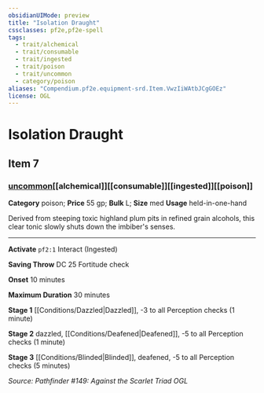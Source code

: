 ```yaml
---
obsidianUIMode: preview
title: "Isolation Draught"
cssclasses: pf2e,pf2e-spell
tags:
  - trait/alchemical
  - trait/consumable
  - trait/ingested
  - trait/poison
  - trait/uncommon
  - category/poison
aliases: "Compendium.pf2e.equipment-srd.Item.VwzIiWAtbJCgGOEz"
license: OGL
---
```

# Isolation Draught
## Item 7
### [uncommon](uncommon "Uncommon Rarity Trait")[[alchemical]][[consumable]][[ingested]][[poison]]

**Category** poison; 
**Price** 55 gp; 
**Bulk** L; **Size** med
**Usage** held-in-one-hand

Derived from steeping toxic highland plum pits in refined grain alcohols, this clear tonic slowly shuts down the imbiber's senses.

* * *

**Activate** `pf2:1` Interact (Ingested)

**Saving Throw** DC 25 Fortitude check

**Onset** 10 minutes

**Maximum Duration** 30 minutes

**Stage 1** [[Conditions/Dazzled|Dazzled]], -3 to all Perception checks (1 minute)

**Stage 2** dazzled, [[Conditions/Deafened|Deafened]], -5 to all Perception checks (1 minute)

**Stage 3** [[Conditions/Blinded|Blinded]], deafened, -5 to all Perception checks (5 minutes)

*Source: Pathfinder #149: Against the Scarlet Triad*
*OGL*